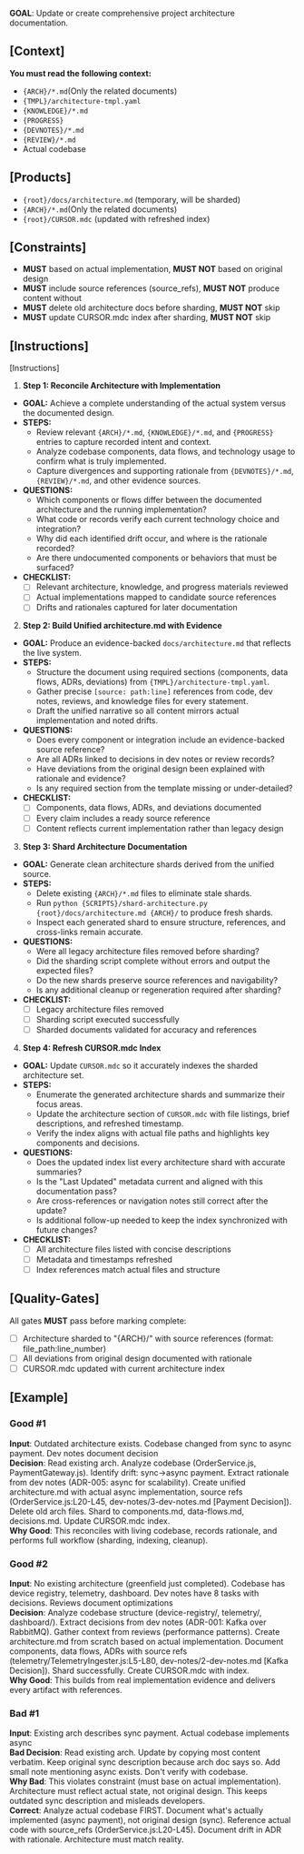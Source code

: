 **GOAL**: Update or create comprehensive project architecture documentation.

## [Context]
**You must read the following context:**
- `{ARCH}/*.md`(Only the related documents)
- `{TMPL}/architecture-tmpl.yaml`
- `{KNOWLEDGE}/*.md`
- `{PROGRESS}`
- `{DEVNOTES}/*.md`
- `{REVIEW}/*.md`
- Actual codebase

## [Products]
- `{root}/docs/architecture.md` (temporary, will be sharded)
- `{ARCH}/*.md`(Only the related documents)
- `{root}/CURSOR.mdc` (updated with refreshed index)

## [Constraints]
- **MUST** based on actual implementation, **MUST NOT** based on original design
- **MUST** include source references (source_refs), **MUST NOT** produce content without
- **MUST** delete old architecture docs before sharding, **MUST NOT** skip
- **MUST** update CURSOR.mdc index after sharding, **MUST NOT** skip

## [Instructions]
[Instructions]
1. **Step 1: Reconcile Architecture with Implementation**
- **GOAL:** Achieve a complete understanding of the actual system versus the documented design.
- **STEPS:**
  - Review relevant `{ARCH}/*.md`, `{KNOWLEDGE}/*.md`, and `{PROGRESS}` entries to capture recorded intent and context.
  - Analyze codebase components, data flows, and technology usage to confirm what is truly implemented.
  - Capture divergences and supporting rationale from `{DEVNOTES}/*.md`, `{REVIEW}/*.md`, and other evidence sources.
- **QUESTIONS:**
  - Which components or flows differ between the documented architecture and the running implementation?
  - What code or records verify each current technology choice and integration?
  - Why did each identified drift occur, and where is the rationale recorded?
  - Are there undocumented components or behaviors that must be surfaced?
- **CHECKLIST:**
  - [ ] Relevant architecture, knowledge, and progress materials reviewed
  - [ ] Actual implementations mapped to candidate source references
  - [ ] Drifts and rationales captured for later documentation

2. **Step 2: Build Unified architecture.md with Evidence**
- **GOAL:** Produce an evidence-backed `docs/architecture.md` that reflects the live system.
- **STEPS:**
  - Structure the document using required sections (components, data flows, ADRs, deviations) from `{TMPL}/architecture-tmpl.yaml`.
  - Gather precise `[source: path:line]` references from code, dev notes, reviews, and knowledge files for every statement.
  - Draft the unified narrative so all content mirrors actual implementation and noted drifts.
- **QUESTIONS:**
  - Does every component or integration include an evidence-backed source reference?
  - Are all ADRs linked to decisions in dev notes or review records?
  - Have deviations from the original design been explained with rationale and evidence?
  - Is any required section from the template missing or under-detailed?
- **CHECKLIST:**
  - [ ] Components, data flows, ADRs, and deviations documented
  - [ ] Every claim includes a ready source reference
  - [ ] Content reflects current implementation rather than legacy design

3. **Step 3: Shard Architecture Documentation**
- **GOAL:** Generate clean architecture shards derived from the unified source.
- **STEPS:**
  - Delete existing `{ARCH}/*.md` files to eliminate stale shards.
  - Run `python {SCRIPTS}/shard-architecture.py {root}/docs/architecture.md {ARCH}/` to produce fresh shards.
  - Inspect each generated shard to ensure structure, references, and cross-links remain accurate.
- **QUESTIONS:**
  - Were all legacy architecture files removed before sharding?
  - Did the sharding script complete without errors and output the expected files?
  - Do the new shards preserve source references and navigability?
  - Is any additional cleanup or regeneration required after sharding?
- **CHECKLIST:**
  - [ ] Legacy architecture files removed
  - [ ] Sharding script executed successfully
  - [ ] Sharded documents validated for accuracy and references

4. **Step 4: Refresh CURSOR.mdc Index**
- **GOAL:** Update `CURSOR.mdc` so it accurately indexes the sharded architecture set.
- **STEPS:**
  - Enumerate the generated architecture shards and summarize their focus areas.
  - Update the architecture section of `CURSOR.mdc` with file listings, brief descriptions, and refreshed timestamp.
  - Verify the index aligns with actual file paths and highlights key components and decisions.
- **QUESTIONS:**
  - Does the updated index list every architecture shard with accurate summaries?
  - Is the "Last Updated" metadata current and aligned with this documentation pass?
  - Are cross-references or navigation notes still correct after the update?
  - Is additional follow-up needed to keep the index synchronized with future changes?
- **CHECKLIST:**
  - [ ] All architecture files listed with concise descriptions
  - [ ] Metadata and timestamps refreshed
  - [ ] Index references match actual files and structure

## [Quality-Gates]
All gates **MUST** pass before marking complete:
- [ ] Architecture sharded to "{ARCH}/" with source references (format: file_path:line_number)
- [ ] All deviations from original design documented with rationale
- [ ] CURSOR.mdc updated with current architecture index

## [Example]

### Good #1
**Input**: Outdated architecture exists. Codebase changed from sync to async payment. Dev notes document decision  
**Decision**: Read existing arch. Analyze codebase (OrderService.js, PaymentGateway.js). Identify drift: sync→async payment. Extract rationale from dev notes (ADR-005: async for scalability). Create unified architecture.md with actual async implementation, source refs (OrderService.js:L20-L45, dev-notes/3-dev-notes.md [Payment Decision]). Delete old arch files. Shard to components.md, data-flows.md, decisions.md. Update CURSOR.mdc index.  
**Why Good**: This reconciles with living codebase, records rationale, and performs full workflow (sharding, indexing, cleanup).

### Good #2
**Input**: No existing architecture (greenfield just completed). Codebase has device registry, telemetry, dashboard. Dev notes have 8 tasks with decisions. Reviews document optimizations  
**Decision**: Analyze codebase structure (device-registry/, telemetry/, dashboard/). Extract decisions from dev notes (ADR-001: Kafka over RabbitMQ). Gather context from reviews (performance patterns). Create architecture.md from scratch based on actual implementation. Document components, data flows, ADRs with source refs (telemetry/TelemetryIngester.js:L5-L80, dev-notes/2-dev-notes.md [Kafka Decision]). Shard successfully. Create CURSOR.mdc with index.  
**Why Good**: This builds from real implementation evidence and delivers every artifact with references.

### Bad #1
**Input**: Existing arch describes sync payment. Actual codebase implements async  
**Bad Decision**: Read existing arch. Update by copying most content verbatim. Keep original sync description because arch doc says so. Add small note mentioning async exists. Don't verify with codebase.  
**Why Bad**: This violates constraint (must base on actual implementation). Architecture must reflect actual state, not original design. This keeps outdated sync description and misleads developers.  
**Correct**: Analyze actual codebase FIRST. Document what's actually implemented (async payment), not original design (sync). Reference actual code with source_refs (OrderService.js:L20-L45). Document drift in ADR with rationale. Architecture must match reality.
